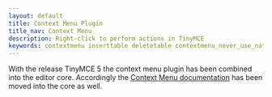 ```yaml
---
layout: default
title: Context Menu Plugin
title_nav: Context Menu
description: Right-click to perform actions in TinyMCE
keywords: contextmenu inserttable deletetable contextmenu_never_use_native
---
```


With the release TinyMCE 5 the context menu plugin has been combined into the editor core. Accordingly the [Context Menu documentation]({{site.baseurl}}/ui-elements/contextmenu/) has been moved into the core as well.